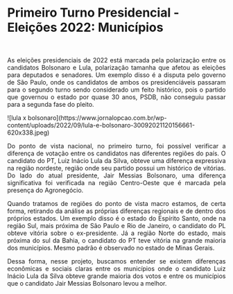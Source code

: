 # Primeiro Turno Presidencial - Eleições 2022: Municípios
<br>
<p style="text-align: justify">As eleições presidenciais de 2022 está marcada pela polarização entre os candidatos Bolsonaro e Lula, polarização tamanha que afetou as eleições para deputados e senadores. Um exemplo disso é a disputa pelo governo de São Paulo, onde os candidatos de ambos os presidenciáveis passaram para o segundo turno sendo considerado um feito histórico, pois o partido que governou o estado por quase 30 anos, PSDB, não conseguiu passar para a segunda fase do pleito.</p>
![lula x bolsonaro](https://www.jornalopcao.com.br/wp-content/uploads/2022/09/lula-e-bolsonaro-30092021120156661-620x338.jpeg)
<br>
<div style="text-align: justify">
<p style="text-align: justify">Do ponto de vista nacional, no primeiro turno, foi possível verificar a diferença de votação entre os candidatos nas diferentes regiões do país. O candidato do PT, Luiz Inácio Lula da Silva, obteve uma diferença expressiva na região nordeste, região onde seu partido possui um histórico de vitórias. Do lado do atual presidente, Jair Messias Bolsonaro, uma diferença significativa foi verificada na região Centro-Oeste que é marcada pela presença do Agronegócio.</p>
<p style="text-align: justify">Quando tratamos de regiões do ponto de vista macro estamos, de certa forma, retirando da análise as próprias diferenças regionais e de dentro dos próprios estados. Um exemplo disso é o estado do Espírito Santo, onde na região Sul, mais próxima de São Paulo e Rio de Janeiro, o candidato do PL obteve vitória sobre o ex-presidente. Já a região Norte do estado, mais próxima do sul da Bahia, o candidato do PT teve vitória na grande maioria dos municípios. Mesmo padrão é observado no estado de Minas Gerais.</p>
<p style="text-align: justify">Dessa forma, nesse projeto, buscamos entender se existem diferenças econômicas e sociais claras entre os municípios onde o candidato Luiz Inácio Lula da Silva obteve grande maioria dos votos e entre os municípios que o candidato Jair Messias Bolsonaro levou a melhor.</p>
